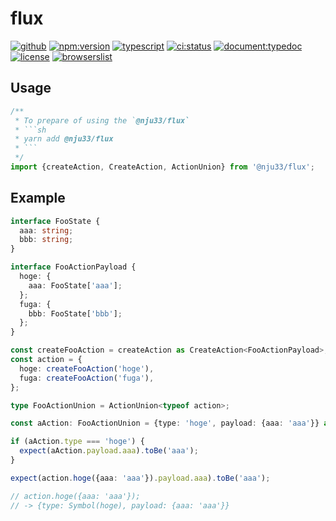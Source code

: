 # flux

[![github](https://badgen.net/badge//nju33,flux/000?icon=github&list=1)](https://github.com/nju33/flux)
[![npm:version](https://badgen.net/npm/v/@nju33/flux?icon=npm&label=)](https://www.npmjs.com/package/@nju33/flux)
[![typescript](https://badgen.net/badge/lang/typescript/0376c6?icon=npm)](https://www.typescriptlang.org/)
[![ci:status](https://badgen.net/circleci/github/nju33/flux)](https://circleci.com/gh/nju33/flux)
[![document:typedoc](https://badgen.net/badge/document/typedoc/9602ff)](https://docs--nju33-flux.netlify.com/)
[![license](https://badgen.net/npm/license/@nju33/flux)](https://github.com/nju33/flux/blob/master/LICENSE)
[![browserslist](https://badgen.net/badge/browserslist/chrome,edge/ffd539?list=1)](https://browserl.ist/?q=last+1+chrome+version%2C+last+1+edge+version)

## Usage

````js
/**
 * To prepare of using the `@nju33/flux`
 * ```sh
 * yarn add @nju33/flux
 * ```
 */
import {createAction, CreateAction, ActionUnion} from '@nju33/flux';
````

## Example

```ts
interface FooState {
  aaa: string;
  bbb: string;
}

interface FooActionPayload {
  hoge: {
    aaa: FooState['aaa'];
  };
  fuga: {
    bbb: FooState['bbb'];
  };
}

const createFooAction = createAction as CreateAction<FooActionPayload>;
const action = {
  hoge: createFooAction('hoge'),
  fuga: createFooAction('fuga'),
};

type FooActionUnion = ActionUnion<typeof action>;

const aAction: FooActionUnion = {type: 'hoge', payload: {aaa: 'aaa'}} as any;

if (aAction.type === 'hoge') {
  expect(aAction.payload.aaa).toBe('aaa');
}

expect(action.hoge({aaa: 'aaa'}).payload.aaa).toBe('aaa');

// action.hoge({aaa: 'aaa'});
// -> {type: Symbol(hoge), payload: {aaa: 'aaa'}}
```
